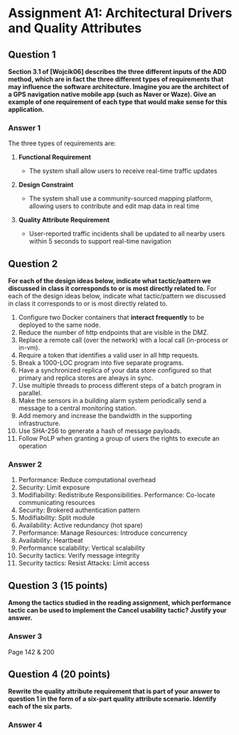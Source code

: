 # **Assignment A1: Architectural Drivers and Quality Attributes**
## **Question 1**

**Section 3.1 of \[Wojcik06] describes the three different inputs of the ADD method, which are in fact the three different types of requirements that may influence the software architecture.
Imagine you are the architect of a GPS navigation native mobile app (such as Naver or Waze). Give an example of one requirement of each type that would make sense for this application.**

### **Answer 1**
The three types of requirements are:
1. **Functional Requirement**
   + The system shall allow users to receive real-time traffic updates 

2. **Design Constraint**
   + The system shall use a community-sourced mapping platform, allowing users to contribute and edit map data in real time 

3. **Quality Attribute Requirement**
   + User-reported traffic incidents shall be updated to all nearby users within 5 seconds to support real-time navigation

## **Question 2**
**For each of the design ideas below, indicate what tactic/pattern we discussed in class it corresponds to or is most directly related to.**
For each of the design ideas below, indicate what tactic/pattern we discussed in class it corresponds to or is most directly related to.
1. Configure two Docker containers that **interact frequently** to be deployed to the same node.
2. Reduce the number of http endpoints that are visible in the DMZ.
3. Replace a remote call (over the network) with a local call (in-process or in-vm).
4. Require a token that identifies a valid user in all http requests.
5. Break a 1000-LOC program into five separate programs.
6. Have a synchronized replica of your data store configured so that primary and replica stores
are always in sync.
7. Use multiple threads to process different steps of a batch program in parallel.
8. Make the sensors in a building alarm system periodically send a message to a central
monitoring station.
9. Add memory and increase the bandwidth in the supporting infrastructure.
10. Use SHA-256 to generate a hash of message payloads.
11. Follow PoLP when granting a group of users the rights to execute an operation

### **Answer 2**
1. Performance: Reduce computational overhead
2. Security: Limit exposure
3. Modifiability: Redistribute Responsibilities. Performance: Co-locate communicating resources
4. Security: Brokered authentication pattern
5. Modifiability: Split module
6. Availability: Active redundancy (hot spare)
7. Performance: Manage Resources: Introduce concurrency
8. Availability: Heartbeat
9. Performance scalability: Vertical scalability 
10. Security tactics: Verify message integrity
11. Security tactics: Resist Attacks: Limit access


## **Question 3** (15 points)
**Among the tactics studied in the reading assignment, which performance tactic can be used to implement the Cancel usability tactic? Justify your answer.**


### **Answer 3**
Page 142 & 200

## **Question 4** (20 points)
**Rewrite the quality attribute requirement that is part of your answer to question 1 in the form of a six-part quality attribute scenario. Identify each of the six parts.**

### **Answer 4**
